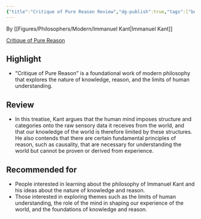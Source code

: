 ```yaml
---
{"title":"Critique of Pure Reason Review","dg-publish":true,"tags":["book","review","philosophy","Kant"],"permalink":"/figures/philosophers/modern/critique-of-pure-reason/","dgPassFrontmatter":true}
---
```


By [[Figures/Philosophers/Modern/Immanuel Kant\|Immanuel Kant]]

[Critique of Pure Reason](https://www.amazon.com/Critique-Pure-Reason-Immanuel-Kant/dp/0486415854)

## Highlight

-   "Critique of Pure Reason" is a foundational work of modern philosophy that explores the nature of knowledge, reason, and the limits of human understanding.

## Review

-   In this treatise, Kant argues that the human mind imposes structure and categories onto the raw sensory data it receives from the world, and that our knowledge of the world is therefore limited by these structures. He also contends that there are certain fundamental principles of reason, such as causality, that are necessary for understanding the world but cannot be proven or derived from experience.

## Recommended for

-   People interested in learning about the philosophy of Immanuel Kant and his ideas about the nature of knowledge and reason.
-   Those interested in exploring themes such as the limits of human understanding, the role of the mind in shaping our experience of the world, and the foundations of knowledge and reason.